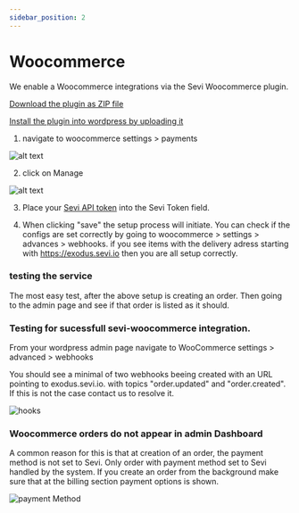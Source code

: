 ```yaml
---
sidebar_position: 2
---
```


# Woocommerce

We enable a Woocommerce integrations via the Sevi Woocommerce plugin.

[Download the plugin as ZIP file](https://github.com/sevifinance/Sevi-Woocommerce-Plugin/archive/refs/heads/main.zip)

[Install the plugin into wordpress by uploading it](https://www.wpbeginner.com/beginners-guide/step-by-step-guide-to-install-a-wordpress-plugin-for-beginners/)


1. navigate to woocommerce settings > payments


![alt text](/img/woocommerce/woocommerceSettings.png "Settings")


2. click on Manage

![alt text](/img/woocommerce/pluginSettings.png "Settings")

3. Place your [Sevi API token](/docs/developer/API) into the Sevi Token field.


4. When clicking "save" the setup process will initiate. You can check if the configs are set correctly by going to woocommerce > settings > advances > webhooks.
   if you see items with the delivery adress starting with https://exodus.sevi.io then you are all setup correctly.


### testing the service
The most easy test, after the above setup is creating an order. Then going to the admin page and see if that order is listed as it should. 


### Testing for sucessfull sevi-woocommerce integration.

From your wordpress admin page navigate to WooCommerce settings > advanced > webhooks

You should see a minimal of two webhooks beeing created with an URL pointing to exodus.sevi.io.
with topics  "order.updated" and "order.created". If this is not the case contact us to resolve it.

![hooks](/img/woocommerce/hooks.png "hooks")


### Woocommerce orders do not appear in admin Dashboard

A common reason for this is that at creation of an order, the payment method is not set to Sevi. Only order with payment method set to Sevi handled by the system. If you create an order from the background make sure that at the billing section payment options is shown.



![payment Method](/img/woocommerce/selectPaymentMethod.png "Set payment method")
